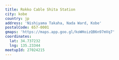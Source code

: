 ```yaml
---
title: Rokko Cable Shita Station
city: kobe
country: jp
address: 'Nishiyama Takaha, Nada Ward, Kobe'
postalCode: 657-0001
gmaps: 'https://maps.app.goo.gl/koWHoizQB6n97mVq7'
coordinates:
  lat: 34.737232
  lng: 135.23344
meetupId: 27024215
---
```


